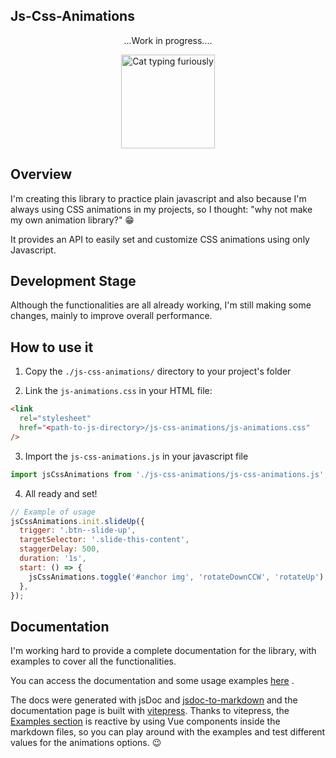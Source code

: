 ## Js-Css-Animations

<p align="center">
...Work in progress....
</p>

<p align="center">
<img alt="Cat typing furiously" src="https://i.giphy.com/media/uzglgIsyY1Cgg/giphy.webp" width="150" />
</p>

## Overview

I'm creating this library to practice plain javascript and also because I'm always using
CSS animations in my projects, so I thought: "why not make my own animation library?" 😁

It provides an API to easily set and customize CSS animations using only Javascript.

## Development Stage

Although the functionalities are all already working, I'm still making some changes, mainly to improve overall performance.

## How to use it

1. Copy the `./js-css-animations/` directory to your project's folder

2. Link the `js-animations.css` in your HTML file:

```html
<link
  rel="stylesheet"
  href="<path-to-js-directory>/js-css-animations/js-animations.css"
/>
```

3. Import the `js-css-animations.js` in your javascript file

```js
import jsCssAnimations from './js-css-animations/js-css-animations.js';
```

4. All ready and set!

```js
// Example of usage
jsCssAnimations.init.slideUp({
  trigger: '.btn--slide-up',
  targetSelector: '.slide-this-content',
  staggerDelay: 500,
  duration: '1s',
  start: () => {
    jsCssAnimations.toggle('#anchor img', 'rotateDownCCW', 'rotateUp');
  },
});
```

## Documentation

I'm working hard to provide a complete documentation for the library, with examples to cover all the functionalities.

You can access the documentation and some usage examples [here](https://js-css-animations.vercel.app) .

The docs were generated with jsDoc and [jsdoc-to-markdown](https://github.com/jsdoc2md/jsdoc-to-markdown) and the documentation page is built with [vitepress](https://github.com/vuejs/vitepress).
Thanks to vitepress, the [Examples section](https://js-css-animations.vercel.app/examples/) is reactive by using Vue components inside the markdown files, so you can play around with the examples and test different values for the animations options. 😉

